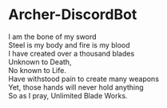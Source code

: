 # Archer-DiscordBot
I am the bone of my sword  
Steel is my body and fire is my blood  
I have created over a thousand blades  
Unknown to Death,  
No known to Life.  
Have withstood pain to create many weapons  
Yet, those hands will never hold anything  
So as I pray, Unlimited Blade Works.  
